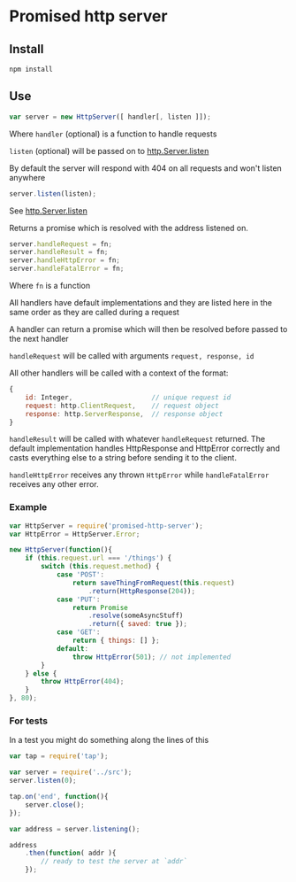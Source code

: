 # Promised http server

## Install

```shell
npm install
```

## Use

```js
var server = new HttpServer([ handler[, listen ]]);
```

Where `handler` (optional) is a function to handle requests

`listen` (optional) will be passed on to
[http.Server.listen](http://nodejs.org/api/http.html#http_server_listen_port_hostname_backlog_callback)

By default the server will respond with 404 on all requests and won't
listen anywhere

```js
server.listen(listen);
```

See [http.Server.listen](http://nodejs.org/api/http.html#http_server_listen_port_hostname_backlog_callback)

Returns a promise which is resolved with the address listened on.

```js
server.handleRequest = fn;
server.handleResult = fn;
server.handleHttpError = fn;
server.handleFatalError = fn;
```

Where `fn` is a function

All handlers have default implementations and they are listed here in
the same order as they are called during a request

A handler can return a promise which will then be resolved before
passed to the next handler

`handleRequest` will be called with arguments `request, response, id`

All other handlers will be called with a context of the format:

```js
{
	id: Integer,					// unique request id
	request: http.ClientRequest,	// request object
	response: http.ServerResponse,	// response object
}
```

`handleResult` will be called with whatever `handleRequest` returned. The
default implementation handles HttpResponse and HttpError correctly and casts
everything else to a string before sending it to the client.

`handleHttpError` receives any thrown `HttpError` while `handleFatalError` receives
any other error.

### Example

```js
var HttpServer = require('promised-http-server');
var HttpError = HttpServer.Error;

new HttpServer(function(){
	if (this.request.url === '/things') {
		switch (this.request.method) {
			case 'POST':
				return saveThingFromRequest(this.request)
					.return(HttpResponse(204));
			case 'PUT':
				return Promise
					.resolve(someAsyncStuff)
					.return({ saved: true });
			case 'GET':
				return { things: [] };
			default:
				throw HttpError(501); // not implemented
		}
	} else {
		throw HttpError(404);
	}
}, 80);
```

### For tests

In a test you might do something along the lines of this

```js
var tap = require('tap');

var server = require('../src');
server.listen(0);

tap.on('end', function(){
	server.close();
});

var address = server.listening();

address
	.then(function( addr ){
		// ready to test the server at `addr`
	});
```
